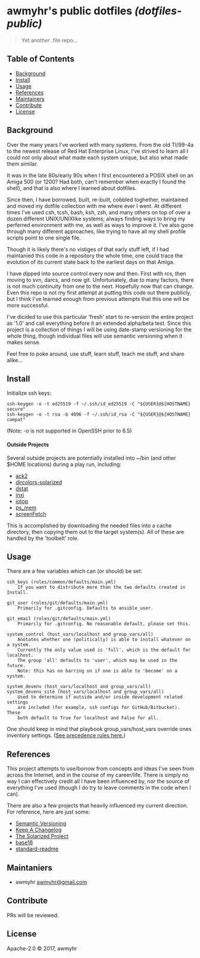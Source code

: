 # awmyhr's public dotfiles _(dotfiles-public)_

> Yet another .file repo...

## Table of Contents

- [Background](#background)
- [Install](#install)
- [Usage](#usage)
- [References](#references)
- [Maintainers](#maintainers)
- [Contribute](#contribute)
- [License](#license)

## Background

Over the many years I've worked with many systems. From the old TI/99-4a to the
newest release of Red Hat Enterprise Linux, I've strived to learn all I could not
only about what made each system unique, but also what made them similar.

It was in the late 80s/early 90s when I first encountered a POSIX shell on an 
Amiga 500 (or 1200? Had both, can't remember when exactly I found the shell),
and that is also where I learned about dotfiles.

Since then, I have borrowed, built, re-built, cobbled toghether, maintained and 
moved my dotfile collection with me where ever I went. At different times I've 
used csh, tcsh, bash, ksh, zsh, and many others on top of over a dozen different
UNIX/UNIXlike systems; always finding ways to bring my perferred environment with
me, as well as ways to improve it. I've also gone through many different 
approaches, like trying to have all my shell profile scripts point to one single
file.

Though it is likely there's no vistiges of that early stuff left, if I had
maintanied this code in a repository the whole time, one could trace the 
evolution of its current state back to the earliest days on that Amiga.

I have dipped into source control every now and then. First with rcs, then moving
to svn, darcs, and now git. Unfortunately, due to many factors, there is not much
continuity from one to the next. Hopefully now that can change. Even this repo is
not my first attempt at putting this code out there publicly, but I think I've 
learned enough from previous attempts that this one will be more successful.

I've dicided to use this particular 'fresh' start to re-version the entire project 
as '1.0' and call everything before it an extended alpha/beta test. Since this
project is a collection of things I will be using date-stamp versioning for the
whole thing, though individual files will use semantic versioning when it makes
sense. 

Feel free to poke around, use stuff, learn stuff, teach me stuff, and share alike...

## Install

Initialize ssh keys:
    
    ssh-keygen -o -t ed25519 -f ~/.ssh/id_ed25519 -C "${USER}@${HOSTNAME} secure"
    ssh-keygen -o -t rsa -b 4096 -f ~/.ssh/id_rsa -C "${USER}@${HOSTNAME} compat"

(Note: -o is not supported in OpenSSH prior to 6.5)

#### Outside Projects

Several outside projects are potentially installed into ~/bin (and other $HOME
locations) during a play run, including:

- [ack2](https://github.com/petdance/ack2/)
- [dircolors-solarized](https://github.com/seebi/dircolors-solarized/)
- [dstat](https://github.com/dagwieers/dstat/)
- [inxi](https://github.com/smxi/inxi/)
- [iotop](http://guichaz.free.fr/iotop/)
- [ps_mem](https://github.com/pixelb/ps_mem/)
- [screenFetch](https://github.com/KittyKatt/screenFetch)

This is accomplished by downloading the needed files into a cache directory,
then copying them out to the target system(s). All of these are handled by
the 'toolbelt' role.

## Usage

There are a few variables which can (or should) be set:

    ssh_keys (roles/common/defaults/main.yml)
        If you want to distribute more than the two defaults created in Install.

    git_user (roles/git/defaults/main.yml)
        Primarily for .gitconfig. Defaults to ansible_user.

    git_email (roles/git/defaults/main.yml)
        Primarily for .gitconfig. No reasonable default, please set this.

    system_control (host_vars/localhost and group_vars/all)
        Anotates whether one (politically) is able to install whatever on a system.
        Currently the only value used is 'full', which is the default for localhost.
        The group 'all' defaults to 'user', which may be used in the future.
        Note: this has no barring on if one is able to 'become' on a system.

    system_devenv (host_vars/localhost and group_vars/all)
    system_devenv_site (host_vars/localhost and group_vars/all)
        Used to determine if outside and/or inside development related settings
        are included (for example, ssh configs for GitHub/Bitbucket). These
        both default to True for localhost and False for all.

One should keep in mind that playbook group\_vars/host\_vars override ones
inventory settings. ([See precedence rules here.](http://docs.ansible.com/ansible/playbooks_variables.html#variable-precedence-where-should-i-put-a-variable))

## References

This project attempts to use/borrow from concepts and ideas I've seen from across
the Internet, and in the course of my career/life. There is simply no way I can 
effectively credit all I have been influenced by, nor the source of everything
I've used (though I do try to leave comments in the code when I can).

There are also a few projects that heavily influenced my current direction.
For reference, here are just some:

- [Semantic Versioning](http://semver.org/)
- [Keep A Changelog](http://keepachangelog.com/en/0.3.0/)
- [The Solarized Project](https://github.com/altercation/solarized)
- [base16](http://chriskempson.com/projects/base16/)
- [standard-readme](https://github.com/RichardLitt/standard-readme)

## Maintaniers

- awmyhr <awmyhr@gmail.com>

## Contribute

PRs will be reviewed.

## License

Apache-2.0 © 2017, awmyhr
